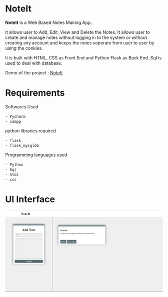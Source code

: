 # NoteIt

**NoteIt** is a Web Based Notes Making App. 

It allows user to Add, Edit, View and Delete the Notes. It allows user to create and manage notes without logging in to the system or without creating any account and keeps the notes seperate from user to user by using the cookies.

It is built with HTML, CSS  as Front End and Python Flask as Back End. Sql is used to deal with database.

Demo of the project : [NoteIt](https://youtu.be/JjjEpFphQBU)

# Requirements

Softwares Used

```
- Pycharm
- xampp
```

python libraries required

```
- flask
- flask_mysqldb
```
Programming languages used

```
- Python
- Sql
- html
- css
```

# UI Interface

![UI for project](https://github.com/vinay-alt/NoteIt/blob/master/noteitimage.PNG "UI for the project")


